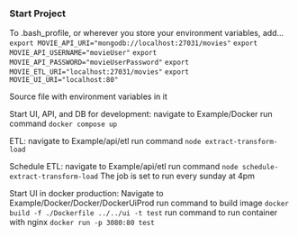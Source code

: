 ### Start Project

To .bash_profile, or wherever you store your environment variables, add...
`export MOVIE_API_URI="mongodb://localhost:27031/movies"`
`export MOVIE_API_USERNAME="movieUser"`
`export MOVIE_API_PASSWORD="movieUserPassword"`
`export MOVIE_ETL_URI="localhost:27031/movies"`
`export MOVIE_UI_URI="localhost:80"`

Source file with environment variables in it

Start UI, API, and DB for development: navigate to Example/Docker
run command `docker compose up`

ETL: navigate to Example/api/etl
run command `node extract-transform-load`

Schedule ETL: navigate to Example/api/etl
run command `node schedule-extract-transform-load`
The job is set to run every sunday at 4pm

Start UI in docker production: Navigate to Example/Docker/Docker/DockerUiProd
run command to build image `docker build -f ./Dockerfile ../../ui -t test`
run command to run container with nginx `docker run -p 3080:80 test`
